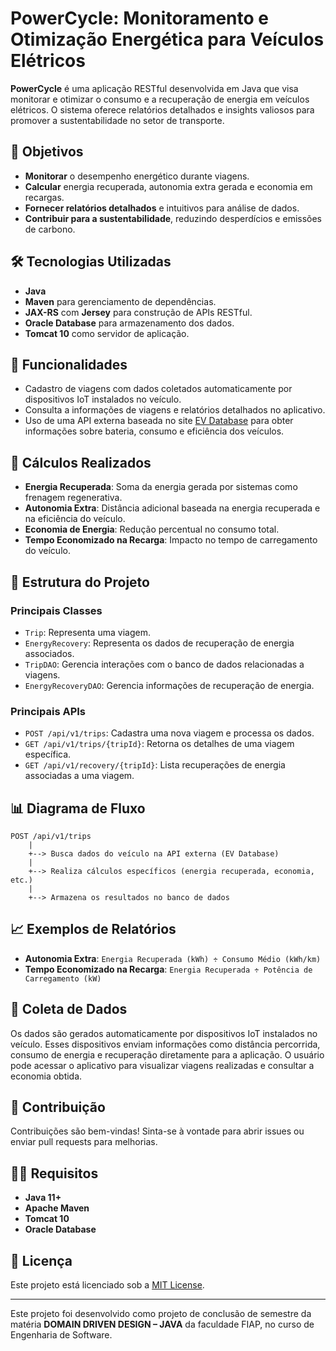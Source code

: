 # PowerCycle: Monitoramento e Otimização Energética para Veículos Elétricos

**PowerCycle** é uma aplicação RESTful desenvolvida em Java que visa monitorar e otimizar o consumo e a recuperação de energia em veículos elétricos. O sistema oferece relatórios detalhados e insights valiosos para promover a sustentabilidade no setor de transporte.

## 🚀 Objetivos

- **Monitorar** o desempenho energético durante viagens.
- **Calcular** energia recuperada, autonomia extra gerada e economia em recargas.
- **Fornecer relatórios detalhados** e intuitivos para análise de dados.
- **Contribuir para a sustentabilidade**, reduzindo desperdícios e emissões de carbono.

## 🛠️ Tecnologias Utilizadas

- **Java**
- **Maven** para gerenciamento de dependências.
- **JAX-RS** com **Jersey** para construção de APIs RESTful.
- **Oracle Database** para armazenamento dos dados.
- **Tomcat 10** como servidor de aplicação.

## 🔢 Funcionalidades

- Cadastro de viagens com dados coletados automaticamente por dispositivos IoT instalados no veículo.
- Consulta a informações de viagens e relatórios detalhados no aplicativo.
- Uso de uma API externa baseada no site [EV Database](https://ev-database.org/) para obter informações sobre bateria, consumo e eficiência dos veículos.

## 🔧 Cálculos Realizados

- **Energia Recuperada**: Soma da energia gerada por sistemas como frenagem regenerativa.
- **Autonomia Extra**: Distância adicional baseada na energia recuperada e na eficiência do veículo.
- **Economia de Energia**: Redução percentual no consumo total.
- **Tempo Economizado na Recarga**: Impacto no tempo de carregamento do veículo.

## 📂 Estrutura do Projeto

### Principais Classes

- `Trip`: Representa uma viagem.
- `EnergyRecovery`: Representa os dados de recuperação de energia associados.
- `TripDAO`: Gerencia interações com o banco de dados relacionadas a viagens.
- `EnergyRecoveryDAO`: Gerencia informações de recuperação de energia.

### Principais APIs

- `POST /api/v1/trips`: Cadastra uma nova viagem e processa os dados.
- `GET /api/v1/trips/{tripId}`: Retorna os detalhes de uma viagem específica.
- `GET /api/v1/recovery/{tripId}`: Lista recuperações de energia associadas a uma viagem.

## 📊 Diagrama de Fluxo

```plaintext
POST /api/v1/trips
    |
    +--> Busca dados do veículo na API externa (EV Database)
    |
    +--> Realiza cálculos específicos (energia recuperada, economia, etc.)
    |
    +--> Armazena os resultados no banco de dados
```

## 📈 Exemplos de Relatórios

- **Autonomia Extra**: `Energia Recuperada (kWh) ÷ Consumo Médio (kWh/km)`
- **Tempo Economizado na Recarga**: `Energia Recuperada ÷ Potência de Carregamento (kW)`

## 📲 Coleta de Dados

Os dados são gerados automaticamente por dispositivos IoT instalados no veículo. Esses dispositivos enviam informações como distância percorrida, consumo de energia e recuperação diretamente para a aplicação. O usuário pode acessar o aplicativo para visualizar viagens realizadas e consultar a economia obtida.

## 🤝 Contribuição

Contribuições são bem-vindas! Sinta-se à vontade para abrir issues ou enviar pull requests para melhorias.

## 🧑‍💻 Requisitos

- **Java 11+**
- **Apache Maven**
- **Tomcat 10**
- **Oracle Database**

## 📜 Licença

Este projeto está licenciado sob a [MIT License](LICENSE).

---

Este projeto foi desenvolvido como projeto de conclusão de semestre da matéria **DOMAIN DRIVEN DESIGN – JAVA** da faculdade FIAP, no curso de Engenharia de Software.


